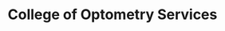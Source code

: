 ---
title: "College of Optometry Services"
url: /columbus/college-of-optometry-services/
shop: Optiker
---